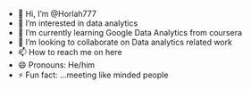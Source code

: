 - 👋 Hi, I’m @Horlah777
- 👀 I’m interested in data analytics
- 🌱 I’m currently learning Google Data Analytics from coursera
- 💞️ I’m looking to collaborate on Data analytics related work 
- 📫 How to reach me on here
- 😄 Pronouns: He/him
- ⚡ Fun fact: ...meeting like minded people 

<!---
Horlah777/Horlah777 is a ✨ special ✨ repository because its `README.md` (this file) appears on your GitHub profile.
You can click the Preview link to take a look at your changes.
--->
